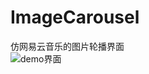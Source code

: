 # ImageCarousel
仿网易云音乐的图片轮播界面 <br>
![demo界面](https://github.com/kail0113/ImageCarousel/tree/master/screenshots/1.png)
